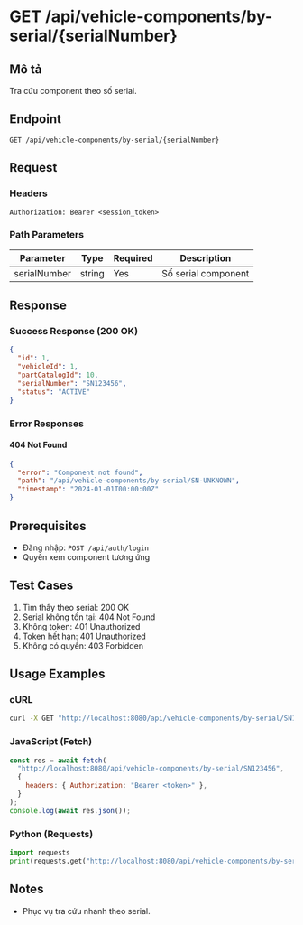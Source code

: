 # GET /api/vehicle-components/by-serial/{serialNumber}

## Mô tả

Tra cứu component theo số serial.

## Endpoint

```
GET /api/vehicle-components/by-serial/{serialNumber}
```

## Request

### Headers

```
Authorization: Bearer <session_token>
```

### Path Parameters

| Parameter    | Type   | Required | Description         |
| ------------ | ------ | -------- | ------------------- |
| serialNumber | string | Yes      | Số serial component |

## Response

### Success Response (200 OK)

```json
{
  "id": 1,
  "vehicleId": 1,
  "partCatalogId": 10,
  "serialNumber": "SN123456",
  "status": "ACTIVE"
}
```

### Error Responses

#### 404 Not Found

```json
{
  "error": "Component not found",
  "path": "/api/vehicle-components/by-serial/SN-UNKNOWN",
  "timestamp": "2024-01-01T00:00:00Z"
}
```

## Prerequisites

- Đăng nhập: `POST /api/auth/login`
- Quyền xem component tương ứng

## Test Cases

1. Tìm thấy theo serial: 200 OK
2. Serial không tồn tại: 404 Not Found
3. Không token: 401 Unauthorized
4. Token hết hạn: 401 Unauthorized
5. Không có quyền: 403 Forbidden

## Usage Examples

### cURL

```bash
curl -X GET "http://localhost:8080/api/vehicle-components/by-serial/SN123456" -H "Authorization: Bearer <token>"
```

### JavaScript (Fetch)

```javascript
const res = await fetch(
  "http://localhost:8080/api/vehicle-components/by-serial/SN123456",
  {
    headers: { Authorization: "Bearer <token>" },
  }
);
console.log(await res.json());
```

### Python (Requests)

```python
import requests
print(requests.get("http://localhost:8080/api/vehicle-components/by-serial/SN123456", headers={"Authorization":"Bearer <token>"}).json())
```

## Notes

- Phục vụ tra cứu nhanh theo serial.
